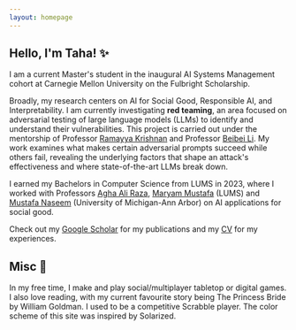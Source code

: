 ```yaml
---
layout: homepage
---
```


## Hello, I'm Taha! ✨

I am a current Master's student in the inaugural AI Systems Management cohort at Carnegie Mellon University on the Fulbright Scholarship.

Broadly, my research centers on AI for Social Good, Responsible AI, and Interpretability. I am currently investigating **red teaming**, an area focused on adversarial testing of large language models (LLMs) to identify and understand their vulnerabilities. This project is carried out under the mentorship of Professor [Ramayya Krishnan](https://www.heinz.cmu.edu/faculty-research/profiles/krishnan-ramayya) and Professor [Beibei Li](https://www.heinz.cmu.edu/faculty-research/profiles/li-beibei). My work examines what makes certain adversarial prompts succeed while others fail, revealing the underlying factors that shape an attack's effectiveness and where state-of-the-art LLMs break down.

I earned my Bachelors in Computer Science from LUMS in 2023, where I worked with Professors [Agha Ali Raza](https://aghaaliraza.com/), [Maryam Mustafa](https://www.maryamustafa.com/) (LUMS) and [Mustafa Naseem](https://www.si.umich.edu/people/mustafa-naseem) (University of Michigan-Ann Arbor) on AI applications for social good.

Check out my [Google Scholar](https://scholar.google.com/citations?hl=en&user=fas0-OsAAAAJ) for my publications and my [CV](assets/files/Tahas_CV.pdf) for my experiences.

## Misc 🍿

In my free time, I make and play social/multiplayer tabletop or digital games. I also love reading, with my current favourite story being The Princess Bride by William Goldman. I used to be a competitive Scrabble player. The color scheme of this site was inspired by Solarized.
